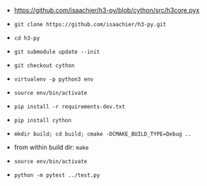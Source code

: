 - https://github.com/isaachier/h3-py/blob/cython/src/h3core.pyx

- `git clone https://github.com/isaachier/h3-py.git`
- `cd h3-py`
- `git submodule update --init`
- `git checkout cython`
- `virtualenv -p python3 env`
- `source env/bin/activate`
- `pip install -r requirements-dev.txt`
- `pip install cython`
- `mkdir build; cd build; cmake -DCMAKE_BUILD_TYPE=Debug ..`
- from within build dir: `make`


- `source env/bin/activate`
- `python -m pytest ../test.py`

